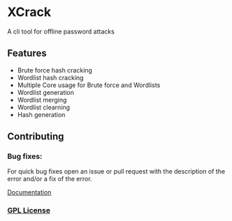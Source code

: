 # XCrack
A cli tool for offline password attacks

## Features
- Brute force hash cracking
- Wordlist hash cracking
- Multiple Core usage for Brute force and Wordlists
- Wordlist generation
- Wordlist merging
- Wordlist clearning
- Hash generation

## Contributing
### Bug fixes:
For quick bug fixes open an issue or pull request with the description of the error and/or a fix of the error.

[Documentation](https://adzsx.github.io/projects/xcrack/)


### [GPL License](https://choosealicense.com/licenses/gpl-3.0/)
